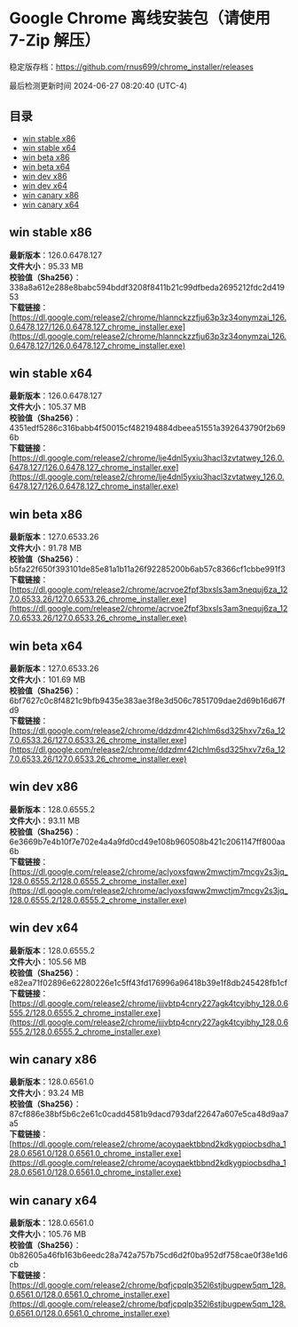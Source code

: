 # Google Chrome 离线安装包（请使用 7-Zip 解压）
稳定版存档：<https://github.com/rnus699/chrome_installer/releases>

最后检测更新时间
2024-06-27 08:20:40 (UTC-4)


## 目录
* [win stable x86](https://github.com/rnus699/chrome_installer?tab=readme-ov-file#win-stable-x86)
* [win stable x64](https://github.com/rnus699/chrome_installer?tab=readme-ov-file#win-stable-x64)
* [win beta x86](https://github.com/rnus699/chrome_installer?tab=readme-ov-file#win-beta-x86)
* [win beta x64](https://github.com/rnus699/chrome_installer?tab=readme-ov-file#win-beta-x64)
* [win dev x86](https://github.com/rnus699/chrome_installer?tab=readme-ov-file#win-dev-x86)
* [win dev x64](https://github.com/rnus699/chrome_installer?tab=readme-ov-file#win-dev-x64)
* [win canary x86](https://github.com/rnus699/chrome_installer?tab=readme-ov-file#win-canary-x86)
* [win canary x64](https://github.com/rnus699/chrome_installer?tab=readme-ov-file#win-canary-x64)

## win stable x86
**最新版本**：126.0.6478.127  
**文件大小**：95.33 MB  
**校验值（Sha256）**：338a8a612e288e8babc594bddf3208f8411b21c99dfbeda2695212fdc2d41953  
**下载链接**：[https://dl.google.com/release2/chrome/hlannckzzfju63p3z34onymzai_126.0.6478.127/126.0.6478.127_chrome_installer.exe](https://dl.google.com/release2/chrome/hlannckzzfju63p3z34onymzai_126.0.6478.127/126.0.6478.127_chrome_installer.exe)  

## win stable x64
**最新版本**：126.0.6478.127  
**文件大小**：105.37 MB  
**校验值（Sha256）**：4351edf5286c316babb4f50015cf482194884dbeea51551a392643790f2b696b  
**下载链接**：[https://dl.google.com/release2/chrome/lje4dnl5yxiu3hacl3zvtatwey_126.0.6478.127/126.0.6478.127_chrome_installer.exe](https://dl.google.com/release2/chrome/lje4dnl5yxiu3hacl3zvtatwey_126.0.6478.127/126.0.6478.127_chrome_installer.exe)  

## win beta x86
**最新版本**：127.0.6533.26  
**文件大小**：91.78 MB  
**校验值（Sha256）**：b5fa22f650f393101de85e81a1b11a26f92285200b6ab57c8366cf1cbbe991f3  
**下载链接**：[https://dl.google.com/release2/chrome/acrvoe2fpf3bxsls3am3nequj6za_127.0.6533.26/127.0.6533.26_chrome_installer.exe](https://dl.google.com/release2/chrome/acrvoe2fpf3bxsls3am3nequj6za_127.0.6533.26/127.0.6533.26_chrome_installer.exe)  

## win beta x64
**最新版本**：127.0.6533.26  
**文件大小**：101.69 MB  
**校验值（Sha256）**：6bf7627c0c8f4821c9bfb9435e383ae3f8e3d506c7851709dae2d69b16d67fd9  
**下载链接**：[https://dl.google.com/release2/chrome/ddzdmr42lchlm6sd325hxv7z6a_127.0.6533.26/127.0.6533.26_chrome_installer.exe](https://dl.google.com/release2/chrome/ddzdmr42lchlm6sd325hxv7z6a_127.0.6533.26/127.0.6533.26_chrome_installer.exe)  

## win dev x86
**最新版本**：128.0.6555.2  
**文件大小**：93.11 MB  
**校验值（Sha256）**：6e3669b7e4b10f7e702e4a4a9fd0cd49e108b960508b421c2061147ff800aa6b  
**下载链接**：[https://dl.google.com/release2/chrome/aclyoxsfqww2mwctjm7mcgv2s3jq_128.0.6555.2/128.0.6555.2_chrome_installer.exe](https://dl.google.com/release2/chrome/aclyoxsfqww2mwctjm7mcgv2s3jq_128.0.6555.2/128.0.6555.2_chrome_installer.exe)  

## win dev x64
**最新版本**：128.0.6555.2  
**文件大小**：105.56 MB  
**校验值（Sha256）**：e82ea71f02896e62280226e1c5ff43fd176996a96418b39e1f8db245428fb1cf  
**下载链接**：[https://dl.google.com/release2/chrome/jjjvbtp4cnry227agk4tcyibhy_128.0.6555.2/128.0.6555.2_chrome_installer.exe](https://dl.google.com/release2/chrome/jjjvbtp4cnry227agk4tcyibhy_128.0.6555.2/128.0.6555.2_chrome_installer.exe)  

## win canary x86
**最新版本**：128.0.6561.0  
**文件大小**：93.24 MB  
**校验值（Sha256）**：87cf886e38bf5b6c2e61c0cadd4581b9dacd793daf22647a607e5ca48d9aa7a5  
**下载链接**：[https://dl.google.com/release2/chrome/acoyqaektbbnd2kdkygpiocbsdha_128.0.6561.0/128.0.6561.0_chrome_installer.exe](https://dl.google.com/release2/chrome/acoyqaektbbnd2kdkygpiocbsdha_128.0.6561.0/128.0.6561.0_chrome_installer.exe)  

## win canary x64
**最新版本**：128.0.6561.0  
**文件大小**：105.76 MB  
**校验值（Sha256）**：0b82605a46fb163b6eedc28a742a757b75cd6d2f0ba952df758cae0f38e1d6cb  
**下载链接**：[https://dl.google.com/release2/chrome/bqfjcpqlp352l6stjbugpew5qm_128.0.6561.0/128.0.6561.0_chrome_installer.exe](https://dl.google.com/release2/chrome/bqfjcpqlp352l6stjbugpew5qm_128.0.6561.0/128.0.6561.0_chrome_installer.exe)  


